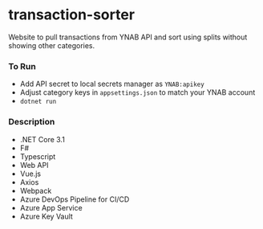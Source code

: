 # transaction-sorter
Website to pull transactions from YNAB API and sort using splits without showing other categories.

### To Run
- Add API secret to local secrets manager as `YNAB:apikey`
- Adjust category keys in `appsettings.json` to match your YNAB account
- `dotnet run`

### Description
- .NET Core 3.1
- F#
- Typescript
- Web API
- Vue.js
- Axios
- Webpack
- Azure DevOps Pipeline for CI/CD
- Azure App Service
- Azure Key Vault
